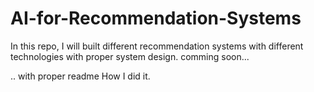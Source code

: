 # AI-for-Recommendation-Systems

In this repo, I will built different recommendation systems with different technologies with proper system design. comming soon...

..
with proper readme How I did it.
